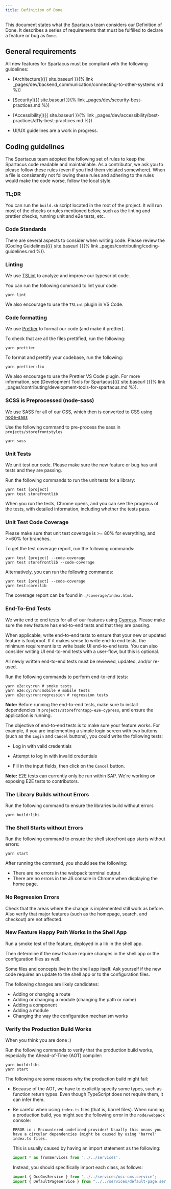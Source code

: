 ```yaml
---
title: Definition of Done
---
```


This document states what the Spartacus team considers our Definition of Done. It describes a series of requirements that must be fulfilled to declare a feature or bug as `Done`.

## General requirements

All new features for Spartacus must be compliant with the following guidelines:

- [Architecture]({{ site.baseurl }}{% link _pages/dev/backend_communication/connecting-to-other-systems.md %})

- [Security]({{ site.baseurl }}{% link _pages/dev/security-best-practices.md %})

- [Accessibility]({{ site.baseurl }}{% link _pages/dev/accessibility/best-practices/a11y-best-practices.md %})

- UI/UX guidelines are a work in progress.

## Coding guidelines

The Spartacus team adopted the following set of rules to keep the Spartacus code readable and maintainable. As a contributor, we ask you to please follow these rules (even if you find them violated somewhere). When a file is consistently not following these rules and adhering to the rules would make the code worse, follow the local style.

### TL;DR

You can run the `build.sh` script located in the root of the project. It will run most of the checks or rules mentioned below, such as the linting and prettier checks, running unit and e2e tests, etc.

### Code Standards

There are several aspects to consider when writing code. Please review the [Coding Guidelines]({{ site.baseurl }}{% link _pages/contributing/coding-guidelines.md %}).

### Linting

We use [TSLint](https://palantir.github.io/tslint/) to analyze and improve our typescript code.

You can run the following command to lint your code:

```yarn
yarn lint
```

We also encourage to use the `TSLint` plugin in VS Code.

### Code formatting

We use [Prettier](https://prettier.io/) to format our code (and make it prettier).

To check that are all the files prettified, run the following:

```yarn
yarn prettier
```

To format and prettify your codebase, run the following:

```yarn
yarn prettier:fix
```

We also encourage to use the Prettier VS Code plugin. For more information, see [Development Tools for Spartacus]({{ site.baseurl }}{% link _pages/contributing/development-tools-for-spartacus.md %}).

### SCSS is Preprocessed (node-sass)

We use SASS for all of our CSS, which then is converted to CSS using [node-sass](https://github.com/sass/node-sass/blob/master/README.md)

Use the following command to pre-process the sass in `projects/storefrontstyles`

```yarn
yarn sass
```

### Unit Tests

We unit test our code. Please make sure the new feature or bug has unit tests and they are passing.

Run the following commands to run the unit tests for a library:

```yarn
yarn test [project]
yarn test storefrontlib
```

When you run the tests, Chrome opens, and you can see the progress of the tests, with detailed information, including whether the tests pass.

### Unit Test Code Coverage

Please make sure that unit test coverage is >= 80% for everything, and >=60% for branches.

To get the test coverage report, run the following commands:

```yarn
yarn test [project] --code-coverage
yarn test storefrontlib --code-coverage
```

Alternatively, you can run the following commands:

```yarn​
yarn test [project] --code-coverage
yarn test:core:lib
```

The coverage report can be found in `./coverage/index.html`.

### End-To-End Tests

We write end to end tests for all of our features using [Cypress](https://www.cypress.io/). Please make sure the new feature has end-to-end tests and that they are passing.

When applicable, write end-to-end tests to ensure that your new or updated feature is foolproof. If it makes sense to write end-to end tests, the minimum requirement is to write basic UI end-to-end tests. You can also consider writing UI end-to-end tests with a user-flow, but this is optional.

All newly written end-to-end tests must be reviewed, updated, and/or re-used.

Run the following commands to perform end-to-end tests:

```yarn
yarn e2e:cy:run # smoke tests
yarn e2e:cy:run:mobile # mobile tests
yarn e2e:cy:run:regression # regression tests
```

**Note:** Before running the end-to-end tests, make sure to install dependencies in `projects/storefrontapp-e2e-cypress`, and ensure the application is running.

The objective of end-to-end tests is to make sure your feature works. For example, if you are implementing a simple login screen with two buttons (such as the `Login` and `Cancel` buttons), you could write the following tests:

- Log in with valid credentials

- Attempt to log in with invalid credentials

- Fill in the input fields, then click on the `Cancel` button.

**Note:** E2E tests can currently only be run within SAP. We're working on exposing E2E tests to contributors.

### The Library Builds without Errors

Run the following command to ensure the libraries build without errors

```yarn
yarn build:libs
```

### The Shell Starts without Errors

Run the following command to ensure the shell storefront app starts without errors:

```yarn
yarn start
```

After running the command, you should see the following:

- There are no errors in the webpack terminal output
- There are no errors in the JS console in Chrome when displaying the home page.

### No Regression Errors

Check that the areas where the change is implemented still work as before. Also verify that major features (such as the homepage, search, and checkout) are not affected.

### New Feature Happy Path Works in the Shell App

Run a smoke test of the feature, deployed in a lib in the shell app.

Then determine if the new feature require changes in the shell app or the configuration files as well.

Some files and concepts live in the shell app itself. Ask yourself if the new code requires an update to the shell app or to the configuration files.

The following changes are likely candidates:

- Adding or changing a route
- Adding or changing a module (changing the path or name)
- Adding a component
- Adding a module
- Changing the way the configuration mechanism works

### Verify the Production Build Works

When you think you are done :)

Run the following commands to verify that the production build works, especially the Ahead-of-Time (AOT) compiler:

```yarn
yarn build:libs
yarn start
```

The following are some reasons why the production build might fail:

- Because of the AOT, we have to explicitly specify some types, such as function return types. Even though TypeScript does not require them, it can infer them.

- Be careful when using `index.ts` files (that is, barrel files). When running a production build, you might see the following error in the `node/webpack` console:

  ```text
  ERROR in : Encountered undefined provider! Usually this means you have a circular dependencies (might be caused by using 'barrel' index.ts files.
  ```

  This is usually caused by having an import statement as the following:

  ```typescript
  import * as fromServices from '../../services'.
  ```

  Instead, you should specifically import each class, as follows:

  ```typescript
  import { OccCmsService } from "../../services/occ-cms.service";
  import { DefaultPageService } from "../../services/default-page.service";
  ```
